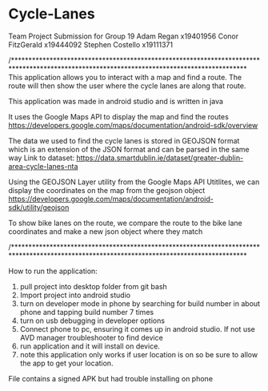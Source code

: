 # Cycle-Lanes
Team Project Submission for Group 19
Adam Regan x19401956
Conor FitzGerald x19444092
Stephen Costello x19111371

/*******************************************************************************************************************************************
This application allows you to interact with a map and find a route. The route will then show the user where the cycle lanes are along that route.

This application was made in android studio and is written in java

It uses the Google Maps API to display the map and find the routes 
https://developers.google.com/maps/documentation/android-sdk/overview

The data we used to find the cycle lanes is stored in GEOJSON format which is an extension of the JSON format and can be parsed in the same way
Link to dataset: https://data.smartdublin.ie/dataset/greater-dublin-area-cycle-lanes-nta

Using the GEOJSON Layer utility from the Google Maps API Utitlites, we can display the coordinates on the map from the geojson object
https://developers.google.com/maps/documentation/android-sdk/utility/geojson

To show bike lanes on the route, we compare the route to the bike lane coordinates and make a new json object where they match

/*******************************************************************************************************************************************

How to run the application:
1. pull project into desktop folder from git bash
2. Import project into android studio
3. turn on developer mode in phone by searching for build number in about phone and tapping build number 7 times
4. turn on usb debugging in developer options
5. Connect phone to pc, ensuring it comes up in android studio. If not use AVD manager troubleshooter to find device
6. run application and it will install on device.
7. note this application only works if user location is on so be sure to allow the app to get your location.

File contains a signed APK but had trouble installing on phone
